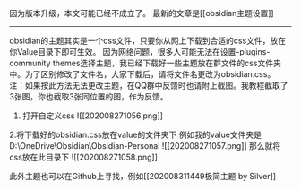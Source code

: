因为版本升级，本文可能已经不成立了。
最新的文章是[[obsidian主题设置]]


---

obsidian的主题其实是一个css文件，只要你从网上下载到合适的css文件，放在你Value目录下即可生效。
因为网络问题，很多人可能无法在设置-plugins-community themes选择主题，我已经下载好一些主题放在群文件的css文件夹中。为了区别修改了文件名，大家下载后，请将文件名更改为obsidian.css。
注：如果按此方法无法更改主题，在QQ群中反馈时也请附上截图。我教程截取了3张图，你也截取3张同位置的图，作为反馈。
1. 打开自定义css
![[202008271056.png]]

2.将下载好的obsidian.css放在value的文件夹下
例如我的value文件夹是D:\OneDrive\Obsidian\Obsidian-Personal
![[202008271057.png]]
那么就将css放在此目录下
![[202008271058.png]]


此外主题也可以在Github上寻找，例如[[202008311449极简主题 by Silver]]
